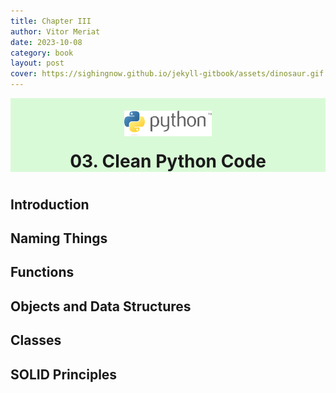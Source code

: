 ```yaml
---
title: Chapter III
author: Vitor Meriat
date: 2023-10-08
category: book
layout: post
cover: https://sighingnow.github.io/jekyll-gitbook/assets/dinosaur.gif
---
```


<div align="center" style="background: #d9fad7;">
  <img width="140" src="../assets/python-3.svg" style="margin-top:20px">
  <p style="font-size: 2em;font-weight: bold;margin-bottom:40px;margin-top:20px">03. Clean Python Code</p>
</div>


## Introduction

## Naming Things

## Functions

## Objects and Data Structures

## Classes

## SOLID Principles
